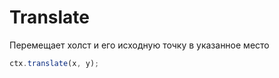 # Translate

Перемещает холст и его исходную точку в указанное место
```js
ctx.translate(x, y);
```
